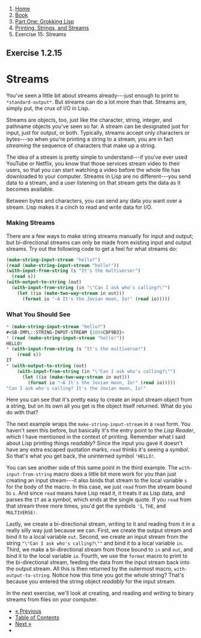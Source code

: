 <ol class="breadcrumb">
  <li><a href="/">Home</a></li>
  <li><a href="/book/">Book</a></li>
  <li><a href="/book/1-0-0-overview/">Part One: Grokking Lisp</a></li>
  <li><a href="/book/1-02-00-input-output/">Printing, Strings, and Streams</a></li>
  <li class="active">Exercise 15: Streams</li>
</ol>

## Exercise 1.2.15

# Streams

You've seen a little bit about streams already---just enough to print to `*standard-output*`.  But streams can do a lot more than that.  Streams are, simply put, the crux of I/O in Lisp.

Streams are objects, too, just like the character, string, integer, and pathname objects you've seen so far.  A stream can be designated just for input, just for output, or both.  Typically, streams accept only characters or bytes---so when you're printing a string to a stream, you are in fact *streaming* the sequence of characters that make up a string.

The idea of a stream is pretty simple to understand---if you've ever used YouTube or Netflix, you know that those services stream video to their users, so that you can start watching a video before the whole file has downloaded to your computer.  Streams in Lisp are no different---you send data to a stream, and a user listening on that stream gets the data as it becomes available.

Between bytes and characters, you can send any data you want over a stream.  Lisp makes it a cinch to read and write data for I/O.

### Making Streams

There are a few ways to make string streams manually for input and output; but bi-directional streams can only be made from existing input and output streams.  Try out the following code to get a feel for what streams do:

```lisp
(make-string-input-stream "hello?")
(read (make-string-input-stream "hello!"))
(with-input-from-string (s "It's the multiverse!")
  (read s))
(with-output-to-string (out)
  (with-input-from-string (in "\"Can I ask who's calling?\"")
    (let ((io (make-two-way-stream in out)))
      (format io "~A It's the Jovian moon, Io!" (read io)))))
```

### What You Should See

```lisp
* (make-string-input-stream "hello?")
#<SB-IMPL::STRING-INPUT-STREAM {1004CDF9B3}>
* (read (make-string-input-stream "hello!"))
HELLO!
* (with-input-from-string (s "It's the multiverse!")
    (read s))
IT
* (with-output-to-string (out)
    (with-input-from-string (in "\"Can I ask who's calling?\"")
      (let ((io (make-two-way-stream in out)))
        (format io "~A It's the Jovian moon, Io!" (read io)))))
"Can I ask who's calling? It's the Jovian moon, Io!"
```

Here you can see that it's pretty easy to create an input stream object from a string, but on its own all you get is the object itself returned.  What do you do with that?

The next example wraps the `make-string-input-stream` in a `read` form.  You haven't seen this before, but basically it's the entry point to the *Lisp Reader*, which I have mentioned in the context of printing.  Remember what I said about Lisp printing things *readably*?  Since the input you gave it doesn't have any extra escaped quotation marks, `read` thinks it's seeing a *symbol*.  So that's what you get back, the uninterned symbol `'HELLO!`.

You can see another side of this same point in the third example.  The `with-input-from-string` macro does a little bit more work for you than just creating an input stream---it also binds that stream to the local variable `s` for the body of the macro.  In this case, we just `read` from the stream bound to `s`.  And since `read` means have Lisp read it, it treats it as Lisp data, and parses the `IT` as a symbol, which ends at the single quote.  If you `read` from that stream three more times, you'd get the symbols `'S`, `THE`, and `MULTIVERSE!`.

Lastly, we create a bi-directional stream, writing to it and reading from it in a really silly way just because we can.  First, we create the output stream and bind it to a local variable `out`.  Second, we create an input stream from the string `"\"Can I ask who's calling?\""` and bind it to a local variable `in`.  Third, we make a bi-directional stream from those bound to `in` and `out`, and bind it to the local variable `io`.  Fourth, we use the `format` macro to print to the bi-directional stream, feeding the data from the input stream back into the output stream.  All this is then returned by the outermost macro, `with-output-to-string`.  Notice how this time you got the whole string? That's because you entered the string object *readably* for the input stream.

In the next exercise, we'll look at creating, and reading and writing to binary streams from files on your computer.

<ul class="pager">
  <li class="previous"><a href="/book/1-02-14-pathnames/">&laquo; Previous</a></li>
  <li><a href="/book/">Table of Contents</a></li>
  <li class="next"><a href="/book/1-02-16-file-streams/">Next &raquo;</a><li>
</ul>
